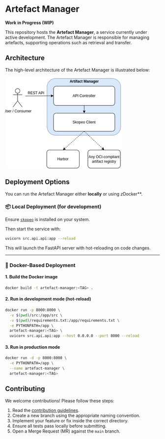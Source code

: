 # Artefact Manager

**Work in Progress (WIP)**

This repository hosts the **Artefact Manager**, a service currently under active development. The Artefact Manager is responsible for managing artefacts, supporting operations such as retrieval and transfer.

## Architecture

The high-level architecture of the Artefact Manager is illustrated below:

![Architecture](docs/images/architecture.drawio.png)

## Deployment Options

You can run the Artefact Manager either **locally** or using *z*Docker**.

### 📦 Local Deployment (for development)

Ensure [`skopeo`](https://github.com/containers/skopeo) is installed on your system.

Then start the service with:

```bash
uvicorn src.api.api:app --reload
```

This will launch the FastAPI server with hot-reloading on code changes.

---

### 🐳 Docker-Based Deployment

#### 1. Build the Docker image

```bash
docker build -t artefact-manager:<TAG> .
```

#### 2. Run in development mode (hot-reload)

```bash
docker run -p 8000:8000 \
  -v $(pwd)/src:/app/src \
  -v $(pwd)/requirements.txt:/app/requirements.txt \
  -e PYTHONPATH=/app \
  artefact-manager:<TAG> \
  uvicorn src.api.api:app --host 0.0.0.0 --port 8000 --reload
```

#### 3. Run in production mode

```bash
docker run -d -p 8000:8000 \
  -e PYTHONPATH=/app \
  --name artefact-manager \
  artefact-manager:<TAG>
```

## Contributing

We welcome contributions! Please follow these steps:

1. Read the [contribution guidelines](docs/CONTRIBUTING.md).
2. Create a new branch using the appropriate naming convention.
3. Implement your feature or fix inside the correct directory.
4. Ensure all tests pass locally before submitting.
5. Open a Merge Request (MR) against the `main` branch.
